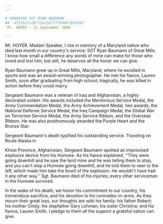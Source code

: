 ```yaml
---
---

# HONORING SGT RYAN BAUMANN
## `47335cfcd8773dc3eff77849e7954993`
`Mr. HOYER — 11 September 2008`

---
```



Mr. HOYER. Madam Speaker, I rise in memory of a Maryland native who 
died last month in our country's service: SGT Ryan Baumann of Great 
Mills. I know how small a difference any words of mine can make for 
those who loved and lost him; but still, he deserves all the honor we 
can give.

Ryan Baumann grew up in Great Mills, Maryland, where he excelled in 
sports and was an award-winning photographer. He met his fiance, Lauren 
Smith, soon after graduating from high school; tragically, he was 
killed in action before they could marry.

Sergeant Baumann was a veteran of Iraq and Afghanistan, a highly 
decorated soldier. His awards included the Meritorious Service Medal, 
the Army Commendation Medal, the Army Achievement Medal, two awards, 
the National Defense Service Medal, the Iraq Campaign Medal, the Global 
War on Terrorism Service Medal, the Army Service Ribbon, and the 
Overseas Ribbon. He was also posthumously awarded the Purple Heart and 
the Bronze Star.

Sergeant Baumann's death typified his outstanding service. Traveling 
on Route Alaska in


Khost Province, Afghanistan, Sergeant Baumann spotted an improvised 
explosive device from his Humvee. As his fiance explained, ''They were 
going downhill and he saw the land mine and he was telling them to 
stop, and you can't stop a Humvee going downhill, and he told them to 
veer to the left, which made him take the brunt of the explosion. He 
wouldn't have had it any other way.'' Sgt. Baumann died of his 
injuries; every other serviceman in the Humvee survived.

In the wake of his death, we honor his commitment to our country, his 
tremendous sacrifice, and his devotion to his comrades-in-arms. As they 
mourn their great loss, our thoughts are with his family: his father 
Robert; his mother Cindy; his stepfather Gary Lohman; his sister 
Christina; and his fiance, Lauren Smith. I pledge to them all the 
support a grateful nation can give.
